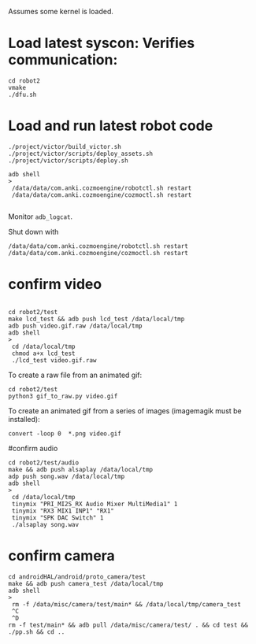 Assumes some kernel is loaded.

# Load latest syscon:  Verifies communication:

```
cd robot2
vmake
./dfu.sh   
```

# Load and run latest robot code
```
./project/victor/build_victor.sh
./project/victor/scripts/deploy_assets.sh
./project/victor/scripts/deploy.sh

adb shell
> 
 /data/data/com.anki.cozmoengine/robotctl.sh restart
 /data/data/com.anki.cozmoengine/cozmoctl.sh restart


```
Monitor `adb_logcat`.

Shut down with
```
/data/data/com.anki.cozmoengine/robotctl.sh restart
/data/data/com.anki.cozmoengine/cozmoctl.sh restart

```


# confirm video


```

cd robot2/test
make lcd_test && adb push lcd_test /data/local/tmp
adb push video.gif.raw /data/local/tmp
adb shell
>
 cd /data/local/tmp
 chmod a+x lcd_test
 ./lcd_test video.gif.raw
```


To create a raw file from an animated gif:
```
cd robot2/test
python3 gif_to_raw.py video.gif
```
To create an animated gif from a series of images (imagemagik must be installed):

```
convert -loop 0  *.png video.gif
```

#confirm audio

```
cd robot2/test/audio
make && adb push alsaplay /data/local/tmp
adp push song.wav /data/local/tmp
adb shell
>
 cd /data/local/tmp
 tinymix "PRI_MI2S_RX Audio Mixer MultiMedia1" 1 
 tinymix "RX3 MIX1 INP1" "RX1"
 tinymix "SPK DAC Switch" 1
 ./alsaplay song.wav
```


# confirm camera

```
cd androidHAL/android/proto_camera/test
make && adb push camera_test /data/local/tmp
adb shell
>
 rm -f /data/misc/camera/test/main* && /data/local/tmp/camera_test
 ^C
 ^D
rm -f test/main* && adb pull /data/misc/camera/test/ . && cd test && ./pp.sh && cd ..
```
